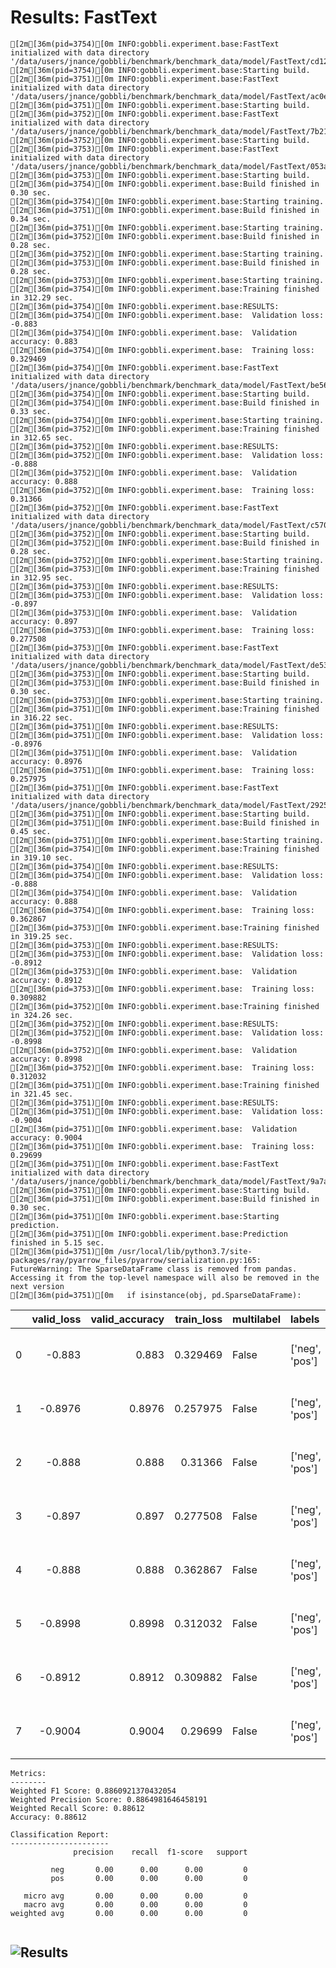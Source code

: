 # Results: FastText
```
[2m[36m(pid=3754)[0m INFO:gobbli.experiment.base:FastText initialized with data directory '/data/users/jnance/gobbli/benchmark/benchmark_data/model/FastText/cd128674518a40f188195fed86512184'
[2m[36m(pid=3754)[0m INFO:gobbli.experiment.base:Starting build.
[2m[36m(pid=3751)[0m INFO:gobbli.experiment.base:FastText initialized with data directory '/data/users/jnance/gobbli/benchmark/benchmark_data/model/FastText/ac0e2c59ee944c07af0f7d5b6ad9ffd1'
[2m[36m(pid=3751)[0m INFO:gobbli.experiment.base:Starting build.
[2m[36m(pid=3752)[0m INFO:gobbli.experiment.base:FastText initialized with data directory '/data/users/jnance/gobbli/benchmark/benchmark_data/model/FastText/7b21e9fb6ee64d4bb7d210a47784c094'
[2m[36m(pid=3752)[0m INFO:gobbli.experiment.base:Starting build.
[2m[36m(pid=3753)[0m INFO:gobbli.experiment.base:FastText initialized with data directory '/data/users/jnance/gobbli/benchmark/benchmark_data/model/FastText/053a11ae86a446ffaee8fa7f11dc81df'
[2m[36m(pid=3753)[0m INFO:gobbli.experiment.base:Starting build.
[2m[36m(pid=3754)[0m INFO:gobbli.experiment.base:Build finished in 0.30 sec.
[2m[36m(pid=3754)[0m INFO:gobbli.experiment.base:Starting training.
[2m[36m(pid=3751)[0m INFO:gobbli.experiment.base:Build finished in 0.34 sec.
[2m[36m(pid=3751)[0m INFO:gobbli.experiment.base:Starting training.
[2m[36m(pid=3752)[0m INFO:gobbli.experiment.base:Build finished in 0.28 sec.
[2m[36m(pid=3752)[0m INFO:gobbli.experiment.base:Starting training.
[2m[36m(pid=3753)[0m INFO:gobbli.experiment.base:Build finished in 0.28 sec.
[2m[36m(pid=3753)[0m INFO:gobbli.experiment.base:Starting training.
[2m[36m(pid=3754)[0m INFO:gobbli.experiment.base:Training finished in 312.29 sec.
[2m[36m(pid=3754)[0m INFO:gobbli.experiment.base:RESULTS:
[2m[36m(pid=3754)[0m INFO:gobbli.experiment.base:  Validation loss: -0.883
[2m[36m(pid=3754)[0m INFO:gobbli.experiment.base:  Validation accuracy: 0.883
[2m[36m(pid=3754)[0m INFO:gobbli.experiment.base:  Training loss: 0.329469
[2m[36m(pid=3754)[0m INFO:gobbli.experiment.base:FastText initialized with data directory '/data/users/jnance/gobbli/benchmark/benchmark_data/model/FastText/be56fe65ba39471d83df1cbc6a41a11b'
[2m[36m(pid=3754)[0m INFO:gobbli.experiment.base:Starting build.
[2m[36m(pid=3754)[0m INFO:gobbli.experiment.base:Build finished in 0.33 sec.
[2m[36m(pid=3754)[0m INFO:gobbli.experiment.base:Starting training.
[2m[36m(pid=3752)[0m INFO:gobbli.experiment.base:Training finished in 312.65 sec.
[2m[36m(pid=3752)[0m INFO:gobbli.experiment.base:RESULTS:
[2m[36m(pid=3752)[0m INFO:gobbli.experiment.base:  Validation loss: -0.888
[2m[36m(pid=3752)[0m INFO:gobbli.experiment.base:  Validation accuracy: 0.888
[2m[36m(pid=3752)[0m INFO:gobbli.experiment.base:  Training loss: 0.31366
[2m[36m(pid=3752)[0m INFO:gobbli.experiment.base:FastText initialized with data directory '/data/users/jnance/gobbli/benchmark/benchmark_data/model/FastText/c57044730473433d82cdc342918a5606'
[2m[36m(pid=3752)[0m INFO:gobbli.experiment.base:Starting build.
[2m[36m(pid=3752)[0m INFO:gobbli.experiment.base:Build finished in 0.28 sec.
[2m[36m(pid=3752)[0m INFO:gobbli.experiment.base:Starting training.
[2m[36m(pid=3753)[0m INFO:gobbli.experiment.base:Training finished in 312.95 sec.
[2m[36m(pid=3753)[0m INFO:gobbli.experiment.base:RESULTS:
[2m[36m(pid=3753)[0m INFO:gobbli.experiment.base:  Validation loss: -0.897
[2m[36m(pid=3753)[0m INFO:gobbli.experiment.base:  Validation accuracy: 0.897
[2m[36m(pid=3753)[0m INFO:gobbli.experiment.base:  Training loss: 0.277508
[2m[36m(pid=3753)[0m INFO:gobbli.experiment.base:FastText initialized with data directory '/data/users/jnance/gobbli/benchmark/benchmark_data/model/FastText/de53d34b14f74c66abe97283f6c8d92c'
[2m[36m(pid=3753)[0m INFO:gobbli.experiment.base:Starting build.
[2m[36m(pid=3753)[0m INFO:gobbli.experiment.base:Build finished in 0.30 sec.
[2m[36m(pid=3753)[0m INFO:gobbli.experiment.base:Starting training.
[2m[36m(pid=3751)[0m INFO:gobbli.experiment.base:Training finished in 316.22 sec.
[2m[36m(pid=3751)[0m INFO:gobbli.experiment.base:RESULTS:
[2m[36m(pid=3751)[0m INFO:gobbli.experiment.base:  Validation loss: -0.8976
[2m[36m(pid=3751)[0m INFO:gobbli.experiment.base:  Validation accuracy: 0.8976
[2m[36m(pid=3751)[0m INFO:gobbli.experiment.base:  Training loss: 0.257975
[2m[36m(pid=3751)[0m INFO:gobbli.experiment.base:FastText initialized with data directory '/data/users/jnance/gobbli/benchmark/benchmark_data/model/FastText/292548946e204b6e9859f79d718634df'
[2m[36m(pid=3751)[0m INFO:gobbli.experiment.base:Starting build.
[2m[36m(pid=3751)[0m INFO:gobbli.experiment.base:Build finished in 0.45 sec.
[2m[36m(pid=3751)[0m INFO:gobbli.experiment.base:Starting training.
[2m[36m(pid=3754)[0m INFO:gobbli.experiment.base:Training finished in 319.10 sec.
[2m[36m(pid=3754)[0m INFO:gobbli.experiment.base:RESULTS:
[2m[36m(pid=3754)[0m INFO:gobbli.experiment.base:  Validation loss: -0.888
[2m[36m(pid=3754)[0m INFO:gobbli.experiment.base:  Validation accuracy: 0.888
[2m[36m(pid=3754)[0m INFO:gobbli.experiment.base:  Training loss: 0.362867
[2m[36m(pid=3753)[0m INFO:gobbli.experiment.base:Training finished in 319.25 sec.
[2m[36m(pid=3753)[0m INFO:gobbli.experiment.base:RESULTS:
[2m[36m(pid=3753)[0m INFO:gobbli.experiment.base:  Validation loss: -0.8912
[2m[36m(pid=3753)[0m INFO:gobbli.experiment.base:  Validation accuracy: 0.8912
[2m[36m(pid=3753)[0m INFO:gobbli.experiment.base:  Training loss: 0.309882
[2m[36m(pid=3752)[0m INFO:gobbli.experiment.base:Training finished in 324.26 sec.
[2m[36m(pid=3752)[0m INFO:gobbli.experiment.base:RESULTS:
[2m[36m(pid=3752)[0m INFO:gobbli.experiment.base:  Validation loss: -0.8998
[2m[36m(pid=3752)[0m INFO:gobbli.experiment.base:  Validation accuracy: 0.8998
[2m[36m(pid=3752)[0m INFO:gobbli.experiment.base:  Training loss: 0.312032
[2m[36m(pid=3751)[0m INFO:gobbli.experiment.base:Training finished in 321.45 sec.
[2m[36m(pid=3751)[0m INFO:gobbli.experiment.base:RESULTS:
[2m[36m(pid=3751)[0m INFO:gobbli.experiment.base:  Validation loss: -0.9004
[2m[36m(pid=3751)[0m INFO:gobbli.experiment.base:  Validation accuracy: 0.9004
[2m[36m(pid=3751)[0m INFO:gobbli.experiment.base:  Training loss: 0.29699
[2m[36m(pid=3751)[0m INFO:gobbli.experiment.base:FastText initialized with data directory '/data/users/jnance/gobbli/benchmark/benchmark_data/model/FastText/9a7abdc6832743269eb34cd36db34aa3'
[2m[36m(pid=3751)[0m INFO:gobbli.experiment.base:Starting build.
[2m[36m(pid=3751)[0m INFO:gobbli.experiment.base:Build finished in 0.30 sec.
[2m[36m(pid=3751)[0m INFO:gobbli.experiment.base:Starting prediction.
[2m[36m(pid=3751)[0m INFO:gobbli.experiment.base:Prediction finished in 5.15 sec.
[2m[36m(pid=3751)[0m /usr/local/lib/python3.7/site-packages/ray/pyarrow_files/pyarrow/serialization.py:165: FutureWarning: The SparseDataFrame class is removed from pandas. Accessing it from the top-level namespace will also be removed in the next version
[2m[36m(pid=3751)[0m   if isinstance(obj, pd.SparseDataFrame):

```
|    |   valid_loss |   valid_accuracy |   train_loss | multilabel   | labels         | checkpoint                                                                                                                                             | node_ip_address   | model_params                              |
|---:|-------------:|-----------------:|-------------:|:-------------|:---------------|:-------------------------------------------------------------------------------------------------------------------------------------------------------|:------------------|:------------------------------------------|
|  0 |      -0.883  |           0.883  |     0.329469 | False        | ['neg', 'pos'] | /data/users/jnance/gobbli/benchmark/benchmark_data/model/FastText/cd128674518a40f188195fed86512184/train/e68480643e744624978ffd5a4bf373f7/output/model | 172.80.10.2       | {'dim': 100, 'lr': 0.5, 'word_ngrams': 1} |
|  1 |      -0.8976 |           0.8976 |     0.257975 | False        | ['neg', 'pos'] | /data/users/jnance/gobbli/benchmark/benchmark_data/model/FastText/ac0e2c59ee944c07af0f7d5b6ad9ffd1/train/8c0b4c217c4441c98446023e3aee5a15/output/model | 172.80.10.2       | {'dim': 100, 'lr': 0.5, 'word_ngrams': 2} |
|  2 |      -0.888  |           0.888  |     0.31366  | False        | ['neg', 'pos'] | /data/users/jnance/gobbli/benchmark/benchmark_data/model/FastText/7b21e9fb6ee64d4bb7d210a47784c094/train/540bf38999424506a1619c0da46d80e8/output/model | 172.80.10.2       | {'dim': 100, 'lr': 1.0, 'word_ngrams': 1} |
|  3 |      -0.897  |           0.897  |     0.277508 | False        | ['neg', 'pos'] | /data/users/jnance/gobbli/benchmark/benchmark_data/model/FastText/053a11ae86a446ffaee8fa7f11dc81df/train/25b72bd83196489e891c3bc204e976e9/output/model | 172.80.10.2       | {'dim': 100, 'lr': 1.0, 'word_ngrams': 2} |
|  4 |      -0.888  |           0.888  |     0.362867 | False        | ['neg', 'pos'] | /data/users/jnance/gobbli/benchmark/benchmark_data/model/FastText/be56fe65ba39471d83df1cbc6a41a11b/train/a2e43f09612642e7a039fc4f9d9f39f6/output/model | 172.80.10.2       | {'dim': 300, 'lr': 0.5, 'word_ngrams': 1} |
|  5 |      -0.8998 |           0.8998 |     0.312032 | False        | ['neg', 'pos'] | /data/users/jnance/gobbli/benchmark/benchmark_data/model/FastText/c57044730473433d82cdc342918a5606/train/364f850e9b7f41258710ec9cfb508768/output/model | 172.80.10.2       | {'dim': 300, 'lr': 0.5, 'word_ngrams': 2} |
|  6 |      -0.8912 |           0.8912 |     0.309882 | False        | ['neg', 'pos'] | /data/users/jnance/gobbli/benchmark/benchmark_data/model/FastText/de53d34b14f74c66abe97283f6c8d92c/train/839eb49b93384153be401e693b9253a2/output/model | 172.80.10.2       | {'dim': 300, 'lr': 1.0, 'word_ngrams': 1} |
|  7 |      -0.9004 |           0.9004 |     0.29699  | False        | ['neg', 'pos'] | /data/users/jnance/gobbli/benchmark/benchmark_data/model/FastText/292548946e204b6e9859f79d718634df/train/f940017802dd457bbfc6ecf58e62e397/output/model | 172.80.10.2       | {'dim': 300, 'lr': 1.0, 'word_ngrams': 2} |
```
Metrics:
--------
Weighted F1 Score: 0.8860921370432054
Weighted Precision Score: 0.8864981646458191
Weighted Recall Score: 0.88612
Accuracy: 0.88612

Classification Report:
----------------------
              precision    recall  f1-score   support

         neg       0.00      0.00      0.00         0
         pos       0.00      0.00      0.00         0

   micro avg       0.00      0.00      0.00         0
   macro avg       0.00      0.00      0.00         0
weighted avg       0.00      0.00      0.00         0


```

![Results](FastText/plot.png)
---